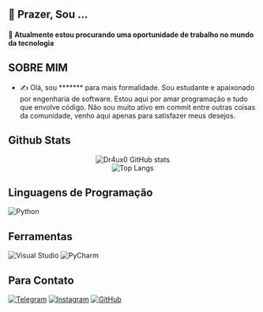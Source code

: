 ## 👋 Prazer, Sou ...

#### 🌟 Atualmente estou procurando uma oportunidade de trabalho no mundo da tecnologia

## SOBRE MIM
* ✍ Olá, sou ******* para mais formalidade. Sou estudante e apaixonado por engenharia de software. 
Estou aqui por amar programação e tudo que envolve código. Não sou muito ativo em commit entre outras coisas da comunidade, venho aqui apenas para satisfazer meus desejos.

## Github Stats

<div align="center">
  <!-- GitHub Stats -->
  <img src="https://github-readme-stats.vercel.app/api?username=Dr4ux0&show_icons=true&theme=radical" alt="Dr4ux0 GitHub stats">
</div>

<div align="center">
  <!-- Top Languages -->
  <img src="https://github-readme-stats-git-masterrstaa-rickstaa.vercel.app/api/top-langs/?username=Dr4ux0&theme=radical" alt="Top Langs">
</div>

## Linguagens de Programação
![Python](https://img.shields.io/badge/python-3670A0?style=for-the-badge&logo=python&logoColor=ffdd54)

## Ferramentas
![Visual Studio](https://img.shields.io/badge/Visual%20Studio-5C2D91.svg?style=for-the-badge&logo=visual-studio&logoColor=white)
![PyCharm](https://img.shields.io/badge/pycharm-143?style=for-the-badge&logo=pycharm&logoColor=black&color=black&labelColor=green)

## Para Contato
[![Telegram](https://img.shields.io/badge/Telegram-2CA5E0?style=for-the-badge&logo=telegram&logoColor=white)](https://t.me/Dr4ux0)
[![Instagram](https://img.shields.io/badge/Instagram-E4405F?style=for-the-badge&logo=instagram&logoColor=white)](https://www.instagram.com/_beriooliver)
[![GitHub](https://img.shields.io/badge/github-%23121011.svg?style=for-the-badge&logo=github&logoColor=white)](https://github.com/Dr4ux0)
